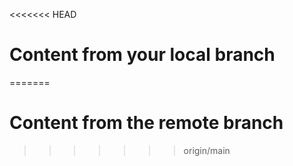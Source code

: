 <<<<<<< HEAD
# Content from your local branch
=======
# Content from the remote branch
>>>>>>> origin/main
